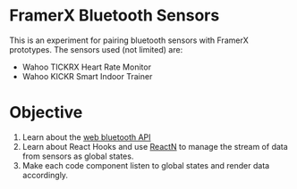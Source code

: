 # FramerX Bluetooth Sensors

This is an experiment for pairing bluetooth sensors with FramerX prototypes. The sensors used (not limited) are:

- Wahoo TICKRX Heart Rate Monitor
- Wahoo KICKR Smart Indoor Trainer

# Objective

1. Learn about the [web bluetooth API](https://webbluetoothcg.github.io/web-bluetooth/)
3. Learn about React Hooks and use [ReactN](https://github.com/CharlesStover/reactn) to manage the stream of data from sensors as global states.
4. Make each code component listen to global states and render data accordingly.
